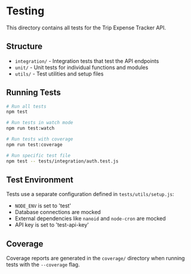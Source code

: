 # Testing

This directory contains all tests for the Trip Expense Tracker API.

## Structure

- `integration/` - Integration tests that test the API endpoints
- `unit/` - Unit tests for individual functions and modules
- `utils/` - Test utilities and setup files

## Running Tests

```bash
# Run all tests
npm test

# Run tests in watch mode
npm run test:watch

# Run tests with coverage
npm run test:coverage

# Run specific test file
npm test -- tests/integration/auth.test.js
```

## Test Environment

Tests use a separate configuration defined in `tests/utils/setup.js`:

- `NODE_ENV` is set to 'test'
- Database connections are mocked
- External dependencies like `nanoid` and `node-cron` are mocked
- API key is set to 'test-api-key'

## Coverage

Coverage reports are generated in the `coverage/` directory when running tests with the `--coverage` flag.
